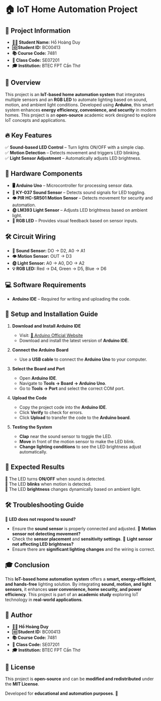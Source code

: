 # 🏠 IoT Home Automation Project

## 📌 Project Information
- **👨‍🎓 Student Name:** Hồ Hoàng Duy  
- **🆔 Student ID:** BC00413  
- **📚 Course Code:** 7481  
- **🏫 Class Code:** SE07201  
- **🎓 Institution:** BTEC FPT Cần Thơ  

## 🌟 Overview
This project is an **IoT-based home automation system** that integrates multiple sensors and an **RGB LED** to automate lighting based on sound, motion, and ambient light conditions. Developed using **Arduino**, this smart system enhances **energy efficiency, convenience, and security** in modern homes. This project is an **open-source** academic work designed to explore IoT concepts and applications.

## 🔥 Key Features
✅ **Sound-based LED Control** – Turn lights ON/OFF with a simple clap.  
✅ **Motion Detection** – Detects movement and triggers LED blinking.  
✅ **Light Sensor Adjustment** – Automatically adjusts LED brightness.  

## 🔧 Hardware Components
- **🖥️ Arduino Uno** – Microcontroller for processing sensor data.
- **🎤 KY-037 Sound Sensor** – Detects sound signals for LED toggling.
- **👁️ PIR HC-SR501 Motion Sensor** – Detects movement for security and automation.
- **🌞 LM393 Light Sensor** – Adjusts LED brightness based on ambient light.
- **🌈 RGB LED** – Provides visual feedback based on sensor inputs.

## 🛠️ Circuit Wiring
- **🎤 Sound Sensor:** DO → D2, A0 → A1
- **👁️ Motion Sensor:** OUT → D3
- **🌞 Light Sensor:** A0 → A0, DO → A2
- **💡 RGB LED:** Red → D4, Green → D5, Blue → D6

## 💻 Software Requirements
- **Arduino IDE** – Required for writing and uploading the code.

## 🚀 Setup and Installation Guide
1. **Download and Install Arduino IDE**  
   - Visit: [🔗 Arduino Official Website](https://www.arduino.cc/en/software)
   - Download and install the latest version of **Arduino IDE**.

2. **Connect the Arduino Board**  
   - Use a **USB cable** to connect the **Arduino Uno** to your computer.

3. **Select the Board and Port**  
   - Open **Arduino IDE**.
   - Navigate to **Tools → Board → Arduino Uno**.
   - Go to **Tools → Port** and select the correct COM port.

4. **Upload the Code**  
   - Copy the project code into the **Arduino IDE**.
   - Click **Verify** to check for errors.
   - Click **Upload** to transfer the code to the **Arduino board**.

5. **Testing the System**  
   - **Clap** near the sound sensor to toggle the LED.
   - **Move** in front of the motion sensor to make the LED blink.
   - **Change lighting conditions** to see the LED brightness adjust automatically.

## 🎯 Expected Results
🔹 The LED turns **ON/OFF** when sound is detected.  
🔹 The LED **blinks** when motion is detected.  
🔹 The LED **brightness** changes dynamically based on ambient light.  

## 🛠️ Troubleshooting Guide
🔹 **LED does not respond to sound?**  
   - Ensure the **sound sensor** is properly connected and adjusted.
🔹 **Motion sensor not detecting movement?**  
   - Check the **sensor placement** and **sensitivity settings**.
🔹 **Light sensor not affecting LED brightness?**  
   - Ensure there are **significant lighting changes** and the wiring is correct.

## 🎓 Conclusion
This **IoT-based home automation system** offers a **smart, energy-efficient, and hands-free** lighting solution. By integrating **sound, motion, and light sensors**, it enhances **user convenience, home security, and power efficiency**. This project is part of an **academic study** exploring IoT technology in **real-world applications**.

## 🏅 Author
- **👨‍🎓 Hồ Hoàng Duy**  
- **🆔 Student ID:** BC00413  
- **📚 Course Code:** 7481  
- **🏫 Class Code:** SE07201  
- **🎓 Institution:** BTEC FPT Cần Thơ  

## 📜 License
This project is **open-source** and can be **modified and redistributed** under the **MIT License**.

Developed for **educational and automation purposes**. 🚀

